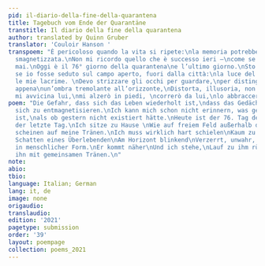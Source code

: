 ```yaml
---
pid: il-diario-della-fine-della-quarantena
title: Tagebuch vom Ende der Quarantäne
transtitle: Il diario della fine della quarantena
author: translated by Quinn Gruber
translator: 'Couloir Hanson '
transpoem: "È pericoloso quando la vita si ripete:\nla memoria potrebbe diventare
  smagnetizzata.\nNon mi ricordo quello che è successo ieri —\ncome se ieri non fosse
  mai.\nOggi è il 76° giorno della quarantena\ne l’ultimo giorno.\nSto a casa \ncome
  se io fosse seduto sul campo aperto, fuori dalla città:\nla luce del sole illumina
  le mie lacrime. \nDevo strizzare gli occhi per guardare,\nper distinguere\nun sopravvissuto,
  appena\nun’ombra tremolante all’orizzonte,\nDistorta, illusoria, non di forma umana;\nquando
  mi avvicina lui,\nmi alzerò in piedi, \ncorrerò da lui,\nlo abbraccerò e piangerò.\n7/4/2020\n"
poem: "Die Gefahr, dass sich das Leben wiederholt ist,\ndass das Gedächtnis dazu neigt,
  sich zu entmagnetisieren.\nIch kann mich schon nicht erinnern, was gestern passiert
  ist,\nals ob gestern nicht existiert hätte.\nHeute ist der 76. Tag der Quarantäne\nauch
  der letzte Tag.\nIch sitze zu Hause \nWie auf freiem Feld außerhalb der Stadt.\nSonnenstrahlen
  scheinen auf meine Tränen.\nIch muss wirklich hart schielen\nKaum zu sehen\nDer
  Schatten eines Überlebenden\nAm Horizont blinkend\nVerzerrt, unwahr, nicht mehr
  in menschlicher Form.\nEr kommt näher\nUnd ich stehe,\nLauf zu ihm rüber\nUnd umarme
  ihn mit gemeinsamen Tränen.\n"
note:
abio:
tbio:
language: Italian; German
lang: it, de
image: none
origaudio:
translaudio:
edition: '2021'
pagetype: submission
order: '39'
layout: poempage
collection: poems_2021
---
```

